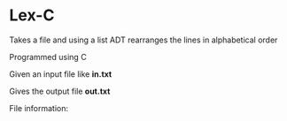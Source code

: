 # Lex-C
Takes a file and using a list ADT rearranges the lines in alphabetical order 

Programmed using C

Given an input file like __in.txt__

Gives the output file __out.txt__

File information:


